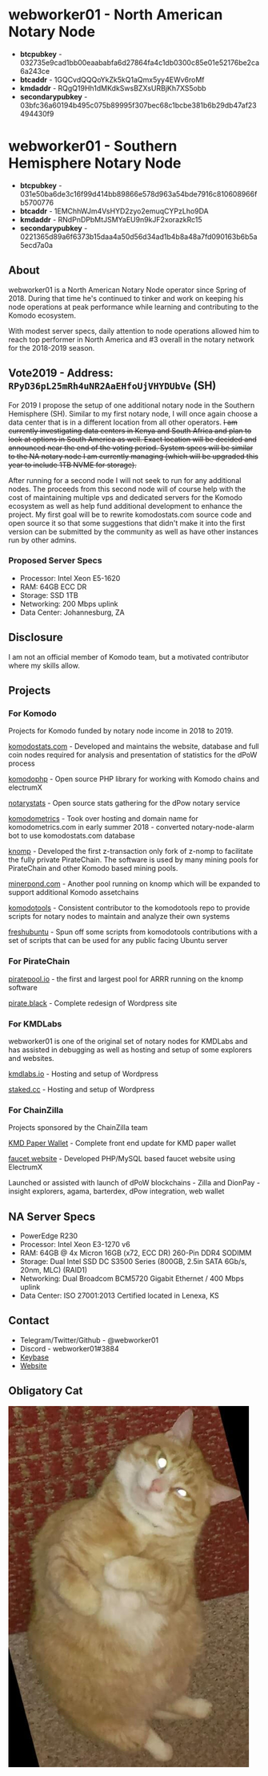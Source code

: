 # webworker01 - North American Notary Node

* **btcpubkey** - 032735e9cad1bb00eaababfa6d27864fa4c1db0300c85e01e52176be2ca6a243ce
* **btcaddr** - 1GQCvdQQQoYkZk5kQ1aQmx5yy4EWv6roMf
* **kmdaddr** - RQgQ19Hh1dMKdkSwsBZXsURBjKh7XS5obb
* **secondarypubkey** - 03bfc36a60194b495c075b89995f307bec68c1bcbe381b6b29db47af23494430f9

# webworker01 - Southern Hemisphere Notary Node

* **btcpubkey** - 031e50ba6de3c16f99d414bb89866e578d963a54bde7916c810608966fb5700776
* **btcaddr** - 1EMChhWJm4VsHYD2zyo2emuqCYPzLho9DA
* **kmdaddr** - RNdPnDPbMtJSMYaEU9n9kJF2xorazkRc15
* **secondarypubkey** - 0221365d89a6f6373b15daa4a50d56d34ad1b4b8a48a7fd090163b6b5a5ecd7a0a

## About

webworker01 is a North American Notary Node operator since Spring of 2018. During that time he's continued to tinker and work on keeping his node operations at peak performance while learning and contributing to the Komodo ecosystem.

With modest server specs, daily attention to node operations allowed him to reach top performer in North America and #3 overall in the notary network for the 2018-2019 season.

## Vote2019 - Address: `RPyD36pL25mRh4uNR2AaEHfoUjVHYDUbVe` (SH)

For 2019 I propose the setup of one additional notary node in the Southern Hemisphere (SH).   Similar to my first notary node, I will once again choose a data center that is in a different location from all other operators. ~~I am currently investigating data centers in Kenya and South Africa and plan to look at options in South America as well.  Exact location will be decided and announced near the end of the voting period. System specs will be similar to the NA notary node I am currently managing (which will be upgraded this year to include 1TB NVME for storage).~~

After running for a second node I will not seek to run for any additional nodes. The proceeds from this second node will of course help with the cost of maintaining multiple vps and dedicated servers for the Komodo ecosystem as well as help fund additional development to enhance the project.  My first goal will be to rewrite komodostats.com source code and open source it so that some suggestions that didn't make it into the first version can be submitted by the community as well as have other instances run by other admins.

### Proposed Server Specs

* Processor: Intel Xeon E5-1620
* RAM: 64GB ECC DR
* Storage: SSD 1TB
* Networking: 200 Mbps uplink
* Data Center: Johannesburg, ZA

## Disclosure

I am not an official member of Komodo team, but a motivated contributor where my skills allow.

## Projects
### For Komodo

Projects for Komodo funded by notary node income in 2018 to 2019.

[komodostats.com](https://komodostats.com) - Developed and maintains the website, database and full coin nodes required for analysis and presentation of statistics for the dPoW process

[komodophp](https://packagist.org/packages/webworker01/komodophp) - Open source PHP library for working with Komodo chains and electrumX

[notarystats](https://github.com/webworker01/notarystats) - Open source stats gathering for the dPow notary service

[komodometrics](https://komodometrics.com/) - Took over hosting and domain name for komodometrics.com in early summer 2018 - converted notary-node-alarm bot to use komodostats.com database

[knomp](https://github.com/webworker01/knomp) - Developed the first z-transaction only fork of z-nomp to facilitate the fully private PirateChain. The software is used by many mining pools for PirateChain and other Komodo based mining pools.

[minerpond.com](https://minerpond.com) - Another pool running on knomp which will be expanded to support additional Komodo assetchains

[komodotools](https://github.com/KomodoPlatform/komodotools/tree/master/webworker01) - Consistent contributor to the komodotools repo to provide scripts for notary nodes to maintain and analyze their own systems

[freshubuntu](https://github.com/webworker01/freshubuntu) - Spun off some scripts from komodotools contributions with a set of scripts that can be used for any public facing Ubuntu server

### For PirateChain

[piratepool.io](https://piratepool.io) - the first and largest pool for ARRR running on the knomp software

[pirate.black](https://pirate.black) - Complete redesign of Wordpress site

### For KMDLabs

webworker01 is one of the original set of notary nodes for KMDLabs and has assisted in debugging as well as hosting and setup of some explorers and websites.

[kmdlabs.io](https://kmdlabs.io) - Hosting and setup of Wordpress

[staked.cc](https://staked.cc) - Hosting and setup of Wordpress

### For ChainZilla

Projects sponsored by the ChainZilla team

[KMD Paper Wallet](https://chainzilla.github.io/kmd-paper-wallet/) - Complete front end update for KMD paper wallet

[faucet website](https://faucet.chainzilla.io) - Developed PHP/MySQL based faucet website using ElectrumX

Launched or assisted with launch of dPoW blockchains - Zilla and DionPay - insight explorers, agama, barterdex, dPow integration, web wallet

## NA Server Specs

* PowerEdge R230
* Processor: Intel Xeon E3-1270 v6
* RAM: 64GB @ 4x Micron 16GB (x72, ECC DR) 260-Pin DDR4 SODIMM
* Storage: Dual Intel SSD DC S3500 Series (800GB, 2.5in SATA 6Gb/s, 20nm, MLC) (RAID1)
* Networking: Dual Broadcom BCM5720 Gigabit Ethernet / 400 Mbps uplink
* Data Center: ISO 27001:2013 Certified located in Lenexa, KS

## Contact

* Telegram/Twitter/Github - @webworker01
* Discord - webworker01#3884
* [Keybase](https://keybase.io/webworker01)
* [Website](https://webworker.sh/notary)

## Obligatory Cat

![webworker01-cat.jpg](./webworker01-cat.jpg)
